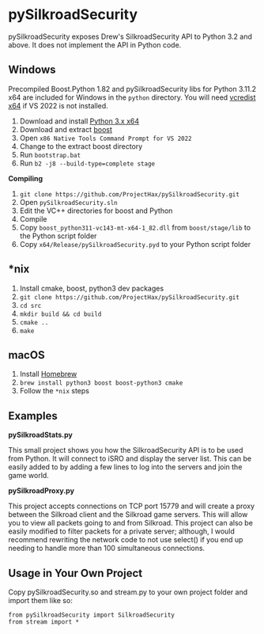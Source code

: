 pySilkroadSecurity
===

pySilkroadSecurity exposes Drew's SilkroadSecurity API to Python 3.2 and above. It does not implement the API in Python code.

Windows
---

Precompiled Boost.Python 1.82 and pySilkroadSecurity libs for Python 3.11.2 x64 are included for Windows in the `python` directory. You will need [vcredist x64](https://aka.ms/vs/17/release/vc_redist.x64.exe) if VS 2022 is not installed.

1. Download and install [Python 3.x x64](https://www.python.org/downloads/)
1. Download and extract [boost](https://www.boost.org/)
1. Open `x86 Native Tools Command Prompt for VS 2022`
1. Change to the extract boost directory
1. Run `bootstrap.bat`
1. Run `b2 -j8 --build-type=complete stage`

**Compiling**

1. `git clone https://github.com/ProjectHax/pySilkroadSecurity.git`
1. Open `pySilkroadSecurity.sln`
1. Edit the VC++ directories for boost and Python
1. Compile
1. Copy `boost_python311-vc143-mt-x64-1_82.dll` from `boost/stage/lib` to the Python script folder
1. Copy `x64/Release/pySilkroadSecurity.pyd` to your Python script folder

*nix
---

1. Install cmake, boost, python3 dev packages
1. `git clone https://github.com/ProjectHax/pySilkroadSecurity.git`
1. `cd src`
1. `mkdir build && cd build`
1. `cmake ..`
1. `make`

macOS
---

1. Install [Homebrew](https://brew.sh/)
1. `brew install python3 boost boost-python3 cmake`
1. Follow the `*nix` steps

Examples
---

**pySilkroadStats.py**

This small project shows you how the SilkroadSecurity API is to be used from Python. It will connect to iSRO and display the server list. This can be easily added to by adding a few lines to log into the servers and join the game world.

**pySilkroadProxy.py**

This project accepts connections on TCP port 15779 and will create a proxy between the Silkroad client and the Silkroad game servers. This will allow you to view all packets going to and from Silkroad. This project can also be easily modified to filter packets for a private server; although, I would recommend rewriting the network code to not use select() if you end up needing to handle more than 100 simultaneous connections.

Usage in Your Own Project
---

Copy pySilkroadSecurity.so and stream.py to your own project folder and import them like so:

```
from pySilkroadSecurity import SilkroadSecurity
from stream import *
```